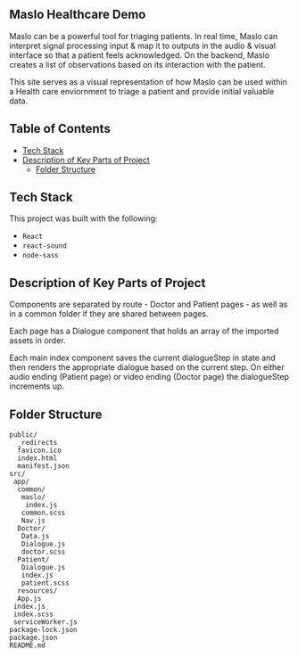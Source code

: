 ## Maslo Healthcare Demo

Maslo can be a powerful tool for triaging patients. In real time, Maslo can interpret signal processing input & map it to outputs in the audio & visual interface so that a patient feels acknowledged. On the backend, Maslo creates a list of observations based on its interaction with the patient.

This site serves as a visual representation of how Maslo can be used within a Health care enviornment to triage a patient and provide initial valuable data.

## Table of Contents

- [Tech Stack](#tech-stack)
- [Description of Key Parts of Project](#key-parts)
  - [Folder Structure](#folder-structure)

## Tech Stack

This project was built with the following:

- `React`
- `react-sound`
- `node-sass`

## Description of Key Parts of Project

Components are separated by route - Doctor and Patient pages - as well as in a common folder if they are shared between pages.

Each page has a Dialogue component that holds an array of the imported assets in order.

Each main index component saves the current dialogueStep in state and then renders the appropriate dialogue based on the current step. On either audio ending (Patient page) or video ending (Doctor page) the dialogueStep increments up.

## Folder Structure

```
public/
  _redirects
  favicon.ico
  index.html
  manifest.json
src/
 app/
  common/
   maslo/
    index.js
   common.scss
   Nav.js
  Doctor/
   Data.js
   Dialogue.js
   doctor.scss
  Patient/
   Dialogue.js
   index.js
   patient.scss
  resources/
  App.js
 index.js
 index.scss
 serviceWorker.js
package-lock.json
package.json
README.md
```
